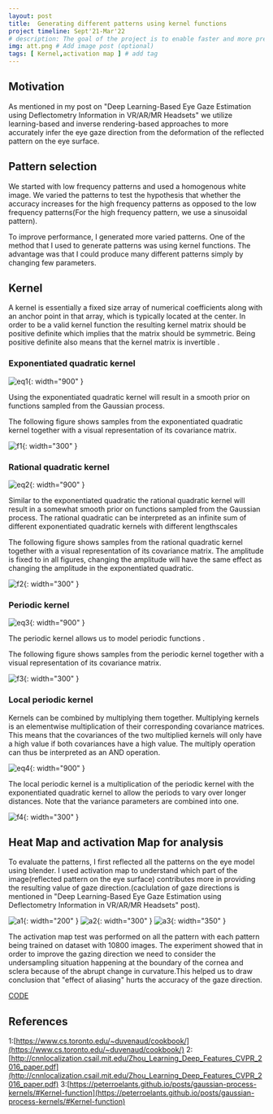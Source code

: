```yaml
---
layout: post
title:  Generating different patterns using kernel functions 
project timeline: Sept'21-Mar'22
# description: The goal of the project is to enable faster and more precise eye gaze direction estimation in VR/AR/MR devices by exploiting the deflectometry information provided from the reflection of the screen pattern on the specular surface of the eye 
img: att.png # Add image post (optional)
tags: [ Kernel,activation map ] # add tag
---
```


## Motivation 
As mentioned in my post on "Deep Learning-Based Eye Gaze Estimation using Deflectometry Information in VR/AR/MR Headsets" we utilize learning-based and inverse rendering-based approaches to more accurately infer the eye gaze direction from the deformation of the reflected pattern on the eye surface.

## Pattern selection 
We started with low frequency patterns and used a homogenous white image. We varied the patterns to test the hypothesis that whether the 
accuracy increases for the high frequency patterns as opposed to the low frequency patterns(For the high frequency pattern, we use a sinusoidal pattern).

To improve performance, I generated more varied patterns. One of the method that I used to generate patterns was using kernel functions. The advantage was that I could produce many different patterns simply by changing few parameters.

## Kernel
A kernel is essentially a fixed size array of numerical coefficients along with an anchor point in that array, which is typically located at the center.
In order to be a valid kernel function the resulting kernel matrix should be positive definite which implies that the matrix should be symmetric.
Being positive definite also means that the kernel matrix is invertible .


### Exponentiated quadratic kernel
![eq1](../assets/img/eq1.png){: width="900" }

Using the exponentiated quadratic kernel will result in a smooth prior on functions sampled from the Gaussian process.


The following figure shows samples from the exponentiated quadratic kernel together with a visual representation of its covariance matrix.

![f1](../assets/img/f1.png){: width="300" }

### Rational quadratic kernel
![eq2](../assets/img/eq2.png){: width="900" }

Similar to the exponentiated quadratic the rational quadratic kernel will result in a somewhat smooth prior on functions sampled from the Gaussian process. The rational quadratic can be interpreted as an infinite sum of different exponentiated quadratic kernels with different lengthscales 

The following figure shows samples from the rational quadratic kernel together with a visual representation of its covariance matrix. The amplitude  is fixed to  in all figures, changing the amplitude will have the same effect as changing the amplitude in the exponentiated quadratic.

![f2](../assets/img/f2.png){: width="300" }


### Periodic kernel
![eq3](../assets/img/eq3.png){: width="900" }

The periodic kernel allows us to model periodic functions .

The following figure shows samples from the periodic kernel together with a visual representation of its covariance matrix.

![f3](../assets/img/f3.png){: width="300" }


### Local periodic kernel
Kernels can be combined by multiplying them together. Multiplying kernels is an elementwise multiplication of their corresponding covariance matrices. This means that the covariances of the two multiplied kernels will only have a high value if both covariances have a high value. The multiply operation can thus be interpreted as an AND operation.


![eq4](../assets/img/eq3.png){: width="900" }


The local periodic kernel is a multiplication of the periodic kernel with the exponentiated quadratic kernel to allow the periods to vary over longer distances. Note that the variance parameters are combined into one.

![f4](../assets/img/f4.png){: width="300" }


## Heat Map and activation Map for analysis 
To evaluate the patterns, I first reflected all the patterns on the eye model using blender. I used activation map to understand which part of the image(reflected pattern on the eye surface) contributes more in providing the resulting value of gaze direction.(caclulation of gaze directions is mentioned in "Deep Learning-Based Eye Gaze Estimation using Deflectometry Information in VR/AR/MR Headsets" post).

![a1](../assets/img/activ1.png){: width="200" }
![a2](../assets/img/act3.png){: width="300" }
![a3](../assets/img/act2.png){: width="350" }


The activation map test was performed on all the pattern with each pattern being trained on dataset with 10800 images. The experiment showed that in order to improve the gazing direction we need to consider the undersampling situation happening at the boundary of the cornea and sclera because of the abrupt change in curvature.This helped us to draw conclusion that "effect of aliasing" hurts the accuracy of the gaze direction.


[CODE](https://github.com/ashleetiw/pattern-generation)

## References
1:[https://www.cs.toronto.edu/~duvenaud/cookbook/](https://www.cs.toronto.edu/~duvenaud/cookbook/)
2:[http://cnnlocalization.csail.mit.edu/Zhou_Learning_Deep_Features_CVPR_2016_paper.pdf](http://cnnlocalization.csail.mit.edu/Zhou_Learning_Deep_Features_CVPR_2016_paper.pdf)
3:[https://peterroelants.github.io/posts/gaussian-process-kernels/#Kernel-function](https://peterroelants.github.io/posts/gaussian-process-kernels/#Kernel-function)


